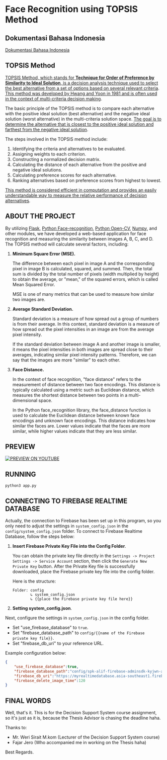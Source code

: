 # Face Recognition using TOPSIS Method

## Dokumentasi Bahasa Indonesia

[Dokumentasi Bahasa Indonesia](documentation/indonesia/README.md)

## TOPSIS Method

[TOPSIS Method, which stands for **Technique for Order of Preference by Similarity to Ideal Solution**, is a decision analysis technique used to select the best alternative from a set of options based on several relevant criteria]((https://dosenit.com/kuliah-it/metode-topsis)). [This method was developed by Hwang and Yoon in 1981 and is often used in the context of multi-criteria decision making](https://nictodev.com/mengenal-metode-topsis-adalah/).

The basic principle of the TOPSIS method is to compare each alternative with the positive ideal solution (best alternative) and the negative ideal solution (worst alternative) in the multi-criteria solution space. [The goal is to determine the alternative that is closest to the positive ideal solution and farthest from the negative ideal solution](https://dosenit.com/kuliah-it/metode-topsis).

The steps involved in the TOPSIS method include:
1. Identifying the criteria and alternatives to be evaluated.
2. Assigning weights to each criterion.
3. Constructing a normalized decision matrix.
4. Calculating the distance of each alternative from the positive and negative ideal solutions.
5. Calculating preference scores for each alternative.
6. Ranking alternatives based on preference scores from highest to lowest.

[This method is considered efficient in computation and provides an easily understandable way to measure the relative performance of decision alternatives](https://dosenit.com/kuliah-it/metode-topsis).

## ABOUT THE PROJECT

By utilizing [Flask](https://pypi.org/project/Flask/), [Python Face-recognition](https://pypi.org/project/face-recognition/), [Python Open-CV](https://pypi.org/project/opencv-python/), [Numpy](https://pypi.org/project/numpy/), and other modules, we have developed a web-based application for face recognition and measuring the similarity between images A, B, C, and D. The TOPSIS method will calculate several factors, including:

1. **Minimum Square Error (MSE).**

    The difference between each pixel in image A and the corresponding pixel in image B is calculated, squared, and summed. Then, the total sum is divided by the total number of pixels (width multiplied by height) to obtain the average, or "mean," of the squared errors, which is called Mean Squared Error.

    MSE is one of many metrics that can be used to measure how similar two images are.

2. **Average Standard Deviation.**

    Standard deviation is a measure of how spread out a group of numbers is from their average. In this context, standard deviation is a measure of how spread out the pixel intensities in an image are from the average pixel intensity.

    If the standard deviation between image A and another image is smaller, it means the pixel intensities in both images are spread close to their averages, indicating similar pixel intensity patterns. Therefore, we can say that the images are more "similar" to each other.

3. **Face Distance.**

    In the context of face recognition, "face distance" refers to the measurement of distance between two face encodings. This distance is typically calculated using a metric such as Euclidean distance, which measures the shortest distance between two points in a multi-dimensional space.

    In the Python face_recognition library, the face_distance function is used to calculate the Euclidean distance between known face encodings and unknown face encodings. This distance indicates how similar the faces are. Lower values indicate that the faces are more similar, while higher values indicate that they are less similar.

## PREVIEW

[![PREVIEW ON YOUTUBE](https://img.youtube.com/vi/6_fxC9u8tMU/0.jpg)](https://www.youtube.com/watch?v=6_fxC9u8tMU)

## RUNNING

```
python3 app.py
```

## CONNECTING TO FIREBASE REALTIME DATABASE

Actually, the connection to Firebase has been set up in this program, so you only need to adjust the settings in `system_config.json` in the `config/system_config.json` folder. To connect to Firebase Realtime Database, follow the steps below:

1. **Insert Firebase Private Key File into the Config Folder**.

    You can obtain the private key file directly in the `Settings -> Project Settings -> Service Account` section, then click the `Generate New Private Key` button. After the Private Key file is successfully downloaded, place the Firebase private key file into the config folder.

    Here is the structure:
    ```
    Folder: config
            ↳ system_config.json
            ↳ {{place the Firebase private key file here}}
    ```

2. **Setting system_config.json**.

Next, configure the settings in `system_config.json` in the config folder.

- Set "use_firebase_database" to `true`.
- Set "firebase_database_path" to `config/{{name of the Firebase private key file}}`.
- Set "firebase_db_uri" to your reference URL.

Example configuration below:
```JSON
{
    "use_firebase_database":true,
    "firebase_database_path":"config/spk-alif-firebase-adminsdk-kyjwn-a5042873f7.json",
    "firebase_db_uri":"https://myrealtimedatabase.asia-southeast1.firebasedatabase.app/",
    "firebase_delete_image_time":120
}
```

## FINAL WORDS

Well, that's it. This is for the Decision Support System course assignment, so it's just as it is, because the Thesis Advisor is chasing the deadline haha.

Thanks to:

- Mr. Weri Sirait M.kom (Lecturer of the Decision Support System course)
- Fajar Jero (Who accompanied me in working on the Thesis haha)

Best Regards.